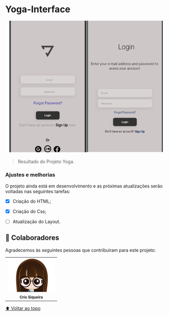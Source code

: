 # Yoga-Interface
 
 <img src="./interface_logo.png" alt="interface-app"> 

>Resultado do Projeto Yoga.

### Ajustes e melhorias

O projeto ainda está em desenvolvimento e as próximas atualizações serão voltadas nas seguintes tarefas:

- [x] Criação do HTML;
- [x] Criação do Css;
- [ ] Atualização do Layout.




## 🤝 Colaboradores

Agradecemos às seguintes pessoas que contribuíram para este projeto:

<table>
  <tr>
    <td align="center">
      <a href="#">
        <img src="./avatar.jpeg" width="150px;" alt="Foto da Crislaine"/><br>
        <sub>
          <b>Cris Siqueira</b>
        </sub>
      </a>
    </td>
    
  </tr>
</table>



[⬆ Voltar ao topo](#nome-do-projeto)<br>
